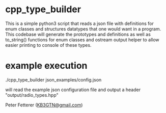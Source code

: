 # cpp_type_builder
This is a simple python3 script that reads a json file with definitions for enum classes and structures datatypes that one would want in a program.
This codebase will generate the prototypes and definitions as well as to_string() functions for enum classes and ostream output helper to allow easier printing to console of these types.

# example execution
./cpp_type_builder json_examples/config.json

will read the example json configuration file and output a header "output/radio_types.hpp"

Peter Fetterer (KB3GTN@gmail.com)

